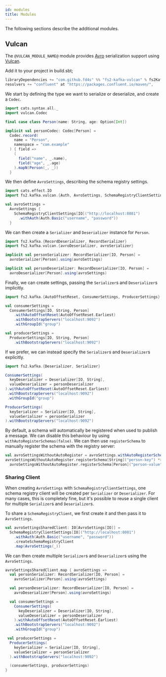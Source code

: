 ```yaml
---
id: modules
title: Modules
---
```


The following sections describe the additional modules.

## Vulcan

The `@VULCAN_MODULE_NAME@` module provides [Avro](https://avro.apache.org) serialization support using [Vulcan](https://fd4s.github.io/vulcan).

Add it to your project in build.sbt;

```scala
libraryDependencies += "com.github.fd4s" %% "fs2-kafka-vulcan" % fs2KafkaVersion
resolvers += "confluent" at "https://packages.confluent.io/maven/",
```

We start by defining the type we want to serialize or deserialize, and create a `Codec`.

```scala mdoc:reset-object
import cats.syntax.all._
import vulcan.Codec

final case class Person(name: String, age: Option[Int])

implicit val personCodec: Codec[Person] =
  Codec.record(
    name = "Person",
    namespace = "com.example"
  ) { field =>
    (
      field("name", _.name),
      field("age", _.age)
    ).mapN(Person(_, _))
  }
```

We then define `AvroSettings`, describing the schema registry settings.

```scala mdoc:silent
import cats.effect.IO
import fs2.kafka.vulcan.{Auth, AvroSettings, SchemaRegistryClientSettings}

val avroSettings =
  AvroSettings {
    SchemaRegistryClientSettings[IO]("http://localhost:8081")
      .withAuth(Auth.Basic("username", "password"))
  }
```

We can then create a `Serializer` and `Deserializer` instance for `Person`.

```scala mdoc:silent
import fs2.kafka.{RecordDeserializer, RecordSerializer}
import fs2.kafka.vulcan.{avroDeserializer, avroSerializer}

implicit val personSerializer: RecordSerializer[IO, Person] =
  avroSerializer[Person].using(avroSettings)

implicit val personDeserializer: RecordDeserializer[IO, Person] =
  avroDeserializer[Person].using(avroSettings)
```

Finally, we can create settings, passing the `Serializer`s and `Deserializer`s implicitly.

```scala mdoc:silent
import fs2.kafka.{AutoOffsetReset, ConsumerSettings, ProducerSettings}

val consumerSettings =
  ConsumerSettings[IO, String, Person]
    .withAutoOffsetReset(AutoOffsetReset.Earliest)
    .withBootstrapServers("localhost:9092")
    .withGroupId("group")

val producerSettings =
  ProducerSettings[IO, String, Person]
    .withBootstrapServers("localhost:9092")
```

If we prefer, we can instead specify the `Serializer`s and `Deserializer`s explicitly.

```scala mdoc:silent
import fs2.kafka.{Deserializer, Serializer}

ConsumerSettings(
  keyDeserializer = Deserializer[IO, String],
  valueDeserializer = personDeserializer
).withAutoOffsetReset(AutoOffsetReset.Earliest)
 .withBootstrapServers("localhost:9092")
 .withGroupId("group")

ProducerSettings(
  keySerializer = Serializer[IO, String],
  valueSerializer = personSerializer
).withBootstrapServers("localhost:9092")
```

By default, a schema will automatically be registered when used to publish a message. We can disable this behaviour by 
using `withAutoRegisterSchemas(false)`. We can then use `registerSchema` to manually register the schema with the registry server:
```scala mdoc:silent
val avroSettingsWithoutAutoRegister = avroSettings.withAutoRegisterSchemas(false)
avroSettingsWithoutAutoRegister.registerSchema[String]("person-key") *>
  avroSettingsWithoutAutoRegister.registerSchema[Person]("person-value")
```

### Sharing Client

When creating `AvroSettings` with `SchemaRegistryClientSettings`, one schema registry client will be created per `Serializer` or `Deserializer`. For many cases, this is completely fine, but it's possible to reuse a single client for multiple `Serializer`s and `Deserializer`s.

To share a `SchemaRegistryClient`, we first create it and then pass it to `AvroSettings`.

```scala mdoc:silent
val avroSettingsSharedClient: IO[AvroSettings[IO]] =
  SchemaRegistryClientSettings[IO]("http://localhost:8081")
    .withAuth(Auth.Basic("username", "password"))
    .createSchemaRegistryClient
    .map(AvroSettings(_))
```

We can then create multiple `Serializer`s and `Deserializer`s using the `AvroSettings`.

```scala mdoc:silent
avroSettingsSharedClient.map { avroSettings =>
  val personSerializer: RecordSerializer[IO, Person] =
    avroSerializer[Person].using(avroSettings)

  val personDeserializer: RecordDeserializer[IO, Person] =
    avroDeserializer[Person].using(avroSettings)

  val consumerSettings =
    ConsumerSettings(
      keyDeserializer = Deserializer[IO, String],
      valueDeserializer = personDeserializer
    ).withAutoOffsetReset(AutoOffsetReset.Earliest)
    .withBootstrapServers("localhost:9092")
    .withGroupId("group")

 val producerSettings =
  ProducerSettings(
    keySerializer = Serializer[IO, String],
    valueSerializer = personSerializer
  ).withBootstrapServers("localhost:9092")

  (consumerSettings, producerSettings)
}
```
